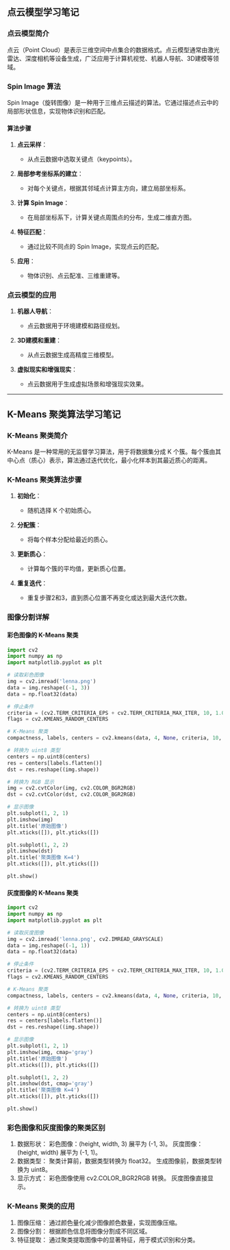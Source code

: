 ## 点云模型学习笔记

### 点云模型简介

点云（Point Cloud）是表示三维空间中点集合的数据格式。点云模型通常由激光雷达、深度相机等设备生成，广泛应用于计算机视觉、机器人导航、3D建模等领域。

### Spin Image 算法

Spin Image（旋转图像）是一种用于三维点云描述的算法。它通过描述点云中的局部形状信息，实现物体识别和匹配。

#### 算法步骤

1. **点云采样**：
   - 从点云数据中选取关键点（keypoints）。
   
2. **局部参考坐标系的建立**：
   - 对每个关键点，根据其邻域点计算主方向，建立局部坐标系。
   
3. **计算 Spin Image**：
   - 在局部坐标系下，计算关键点周围点的分布，生成二维直方图。
   
4. **特征匹配**：
   - 通过比较不同点的 Spin Image，实现点云的匹配。
   
5. **应用**：
   - 物体识别、点云配准、三维重建等。

### 点云模型的应用

1. **机器人导航**：
   - 点云数据用于环境建模和路径规划。
   
2. **3D建模和重建**：
   - 从点云数据生成高精度三维模型。
   
3. **虚拟现实和增强现实**：
   - 点云数据用于生成虚拟场景和增强现实效果。

---

## K-Means 聚类算法学习笔记

### K-Means 聚类简介

K-Means 是一种常用的无监督学习算法，用于将数据集分成 K 个簇。每个簇由其中心点（质心）表示，算法通过迭代优化，最小化样本到其最近质心的距离。

### K-Means 聚类算法步骤

1. **初始化**：
   - 随机选择 K 个初始质心。
   
2. **分配簇**：
   - 将每个样本分配给最近的质心。
   
3. **更新质心**：
   - 计算每个簇的平均值，更新质心位置。
   
4. **重复迭代**：
   - 重复步骤2和3，直到质心位置不再变化或达到最大迭代次数。

### 图像分割详解

#### 彩色图像的 K-Means 聚类

```python
import cv2
import numpy as np
import matplotlib.pyplot as plt

# 读取彩色图像
img = cv2.imread('lenna.png')
data = img.reshape((-1, 3))
data = np.float32(data)

# 停止条件
criteria = (cv2.TERM_CRITERIA_EPS + cv2.TERM_CRITERIA_MAX_ITER, 10, 1.0)
flags = cv2.KMEANS_RANDOM_CENTERS

# K-Means 聚类
compactness, labels, centers = cv2.kmeans(data, 4, None, criteria, 10, flags)

# 转换为 uint8 类型
centers = np.uint8(centers)
res = centers[labels.flatten()]
dst = res.reshape((img.shape))

# 转换为 RGB 显示
img = cv2.cvtColor(img, cv2.COLOR_BGR2RGB)
dst = cv2.cvtColor(dst, cv2.COLOR_BGR2RGB)

# 显示图像
plt.subplot(1, 2, 1)
plt.imshow(img)
plt.title('原始图像')
plt.xticks([]), plt.yticks([])

plt.subplot(1, 2, 2)
plt.imshow(dst)
plt.title('聚类图像 K=4')
plt.xticks([]), plt.yticks([])

plt.show()
```
#### 灰度图像的 K-Means 聚类
```python
import cv2
import numpy as np
import matplotlib.pyplot as plt

# 读取灰度图像
img = cv2.imread('lenna.png', cv2.IMREAD_GRAYSCALE)
data = img.reshape((-1, 1))
data = np.float32(data)

# 停止条件
criteria = (cv2.TERM_CRITERIA_EPS + cv2.TERM_CRITERIA_MAX_ITER, 10, 1.0)
flags = cv2.KMEANS_RANDOM_CENTERS

# K-Means 聚类
compactness, labels, centers = cv2.kmeans(data, 4, None, criteria, 10, flags)

# 转换为 uint8 类型
centers = np.uint8(centers)
res = centers[labels.flatten()]
dst = res.reshape((img.shape))

# 显示图像
plt.subplot(1, 2, 1)
plt.imshow(img, cmap='gray')
plt.title('原始图像')
plt.xticks([]), plt.yticks([])

plt.subplot(1, 2, 2)
plt.imshow(dst, cmap='gray')
plt.title('聚类图像 K=4')
plt.xticks([]), plt.yticks([])

plt.show()
```
### 彩色图像和灰度图像的聚类区别
1. 数据形状：
彩色图像：(height, width, 3) 展平为 (-1, 3)。
灰度图像：(height, width) 展平为 (-1, 1)。
2. 数据类型：
聚类计算前，数据类型转换为 float32。
生成图像前，数据类型转换为 uint8。
3. 显示方式：
彩色图像使用 cv2.COLOR_BGR2RGB 转换。
灰度图像直接显示。
### K-Means 聚类的应用
1. 图像压缩：
通过颜色量化减少图像颜色数量，实现图像压缩。
2. 图像分割：
根据颜色信息将图像分割成不同区域。
3. 特征提取：
通过聚类提取图像中的显著特征，用于模式识别和分类。

